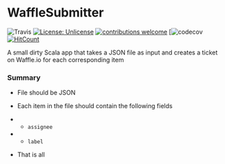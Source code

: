 # WaffleSubmitter
![Travis]()
[![License: Unlicense](https://img.shields.io/badge/license-Unlicense-blue.svg)](http://unlicense.org/)
[![contributions welcome](https://img.shields.io/badge/contributions-welcome-brightgreen.svg?style=flat)](https://github.com/dwyl/esta/issues)
[![codecov]()
[![HitCount](http://hits.dwyl.io/sguzman/WaffleSubmitter.svg)](http://hits.dwyl.io/sguzman/WaffleSubmitter)


A small dirty Scala app that takes a JSON file as input and creates a ticket on Waffle.io for each corresponding item

### Summary
- File should be JSON
- Each item in the file should contain the following fields
- - `assignee`
- - `label`

- That is all